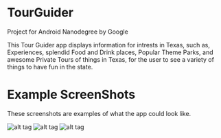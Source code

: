 # TourGuider
Project for Android Nanodegree by Google

This Tour Guider app displays information for intrests in Texas, such as, Experiences, splendid Food and Drink places, Popular Theme Parks,
and awesome Private Tours of things in Texas, for the user to see a variety of things to have fun in the state.


# Example ScreenShots
These screenshots are examples of what the app could look like.

![alt tag](http://i.imgur.com/lTiTOQb.png) ![alt tag](http://i.imgur.com/xJxFD5e.png) ![alt tag](http://i.imgur.com/lJw1L3Z.png)




































